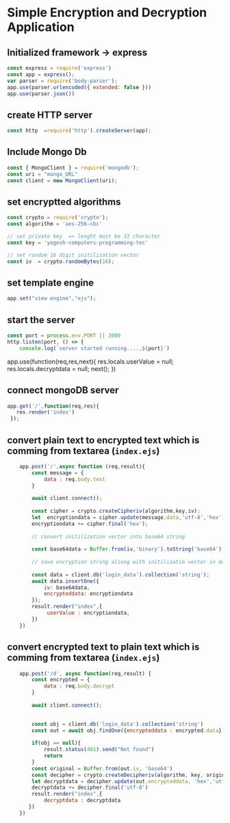 
# Simple Encryption and Decryption Application

## Initialized framework -> express
```js
const express = require('express')
const app = express();
var parser = require('body-parser');
app.use(parser.urlencoded({ extended: false }))
app.use(parser.json())
```
## create HTTP server
```js
const http  =require('http').createServer(app);
```

## Include Mongo Db
```js
const { MongoClient } = require('mongodb');
const uri = "mongo_URL"
const client = new MongoClient(uri);
```

## set encryptted algorithms
```js
const crypto = require('crypto');
const algorithm = 'aes-256-cbc'

// set private key  => lenght must be 32 character
const key = 'yogesh-computers-programming-tec'

// set random 16 digit initilization vector
const iv  = crypto.randomBytes(16);
```
## set template engine
```js
app.set("view engine","ejs");
```

## start the server
```js
const port = process.env.PORT || 3000
http.listen(port, () => {
    console.log(`server started running....,${port}`)
 ```
 app.use(function(req,res,next){
        res.locals.userValue = null;
        res.locals.decryptdata = null;
        next();
    })
## connect mongoDB server
```js
app.get('/',function(req,res){
   res.render('index')
 });
 ```

## convert plain text to encrypted text which is comming from textarea (`index.ejs`)
```js
    app.post('/',async function (req,result){
        const message = {
            data : req.body.text
        }
        
        await client.connect();
        
        const cipher = crypto.createCipheriv(algorithm,key,iv);
        let  encryptiondata = cipher.update(message.data,'utf-8','hex');
        encryptiondata += cipher.final('hex');
        
        // convert initilization vector into base64 string
        
        const base64data = Buffer.from(iv,'binary').toString('base64');
        
        // save encryption string aliong with initilizatin vector in database
        
        const data = client.db('login_data').collection('string');
        await data.insertOne({
            iv: base64data,
            encrypteddata: encryptiondata
        });
        result.render("index",{
             userValue : encryptiondata,
        })
    })
```
## convert encrypted text to plain text which is comming from textarea (`index.ejs`)
```js 
    app.post('/d', async function(req,result) {
        const encrypted = {
            data : req.body.decrypt
        }
       
        await client.connect();
      

        const obj = client.db('login_data').collection('string')
        const out = await obj.findOne({encrypteddata : encrypted.data})
      
        if(obj == null){
            result.status(401).send("Not found")
            return
        }
        const original = Buffer.from(out.iv, 'base64')
        const decipher = crypto.createDecipheriv(algorithm, key, original);
        let decryptdata = decipher.update(out.encrypteddata, 'hex','utf-8');
        decryptdata += decipher.final('utf-8')
        result.render("index",{ 
            decryptdata : decryptdata
       })
    })
```

